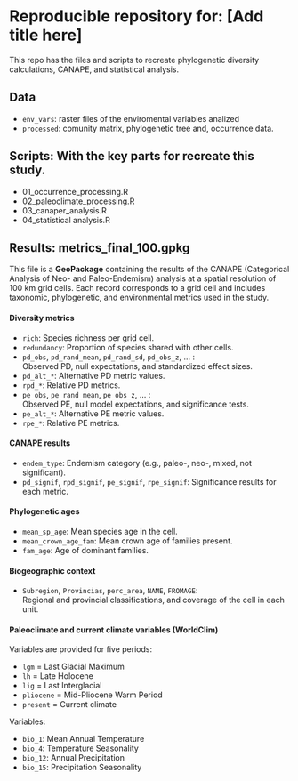 # Reproducible repository for: [Add title here]

This repo has the files and scripts to recreate phylogenetic diversity calculations, CANAPE, and statistical analysis. 

## Data
- `env_vars`: raster files of the enviromental variables analized
- `processed`: comunity matrix, phylogenetic tree and, occurrence data.

## Scripts: With the key parts for recreate this study.
- 01_occurrence_processing.R
- 02_paleoclimate_processing.R
- 03_canaper_analysis.R
- 04_statistical analysis.R

## Results: metrics_final_100.gpkg
This file is a **GeoPackage** containing the results of the CANAPE (Categorical Analysis of Neo- and Paleo-Endemism) analysis at a spatial resolution of 100 km grid cells. Each record corresponds to a grid cell and includes taxonomic, phylogenetic, and environmental metrics used in the study.  

#### Diversity metrics
- `rich`: Species richness per grid cell.  
- `redundancy`: Proportion of species shared with other cells.  
- `pd_obs`, `pd_rand_mean`, `pd_rand_sd`, `pd_obs_z`, … :  
  Observed PD, null expectations, and standardized effect sizes.  
- `pd_alt_*`: Alternative PD metric values.  
- `rpd_*`: Relative PD metrics.  
- `pe_obs`, `pe_rand_mean`, `pe_obs_z`, … :  
  Observed PE, null model expectations, and significance tests.  
- `pe_alt_*`: Alternative PE metric values.  
- `rpe_*`: Relative PE metrics.  

#### CANAPE results
- `endem_type`: Endemism category (e.g., paleo-, neo-, mixed, not significant).  
- `pd_signif`, `rpd_signif`, `pe_signif`, `rpe_signif`: Significance results for each metric.  

#### Phylogenetic ages
- `mean_sp_age`: Mean species age in the cell.  
- `mean_crown_age_fam`: Mean crown age of families present.  
- `fam_age`: Age of dominant families.  

#### Biogeographic context
- `Subregion`, `Provincias`, `perc_area`, `NAME`, `FROMAGE`:  
  Regional and provincial classifications, and coverage of the cell in each unit.  

#### Paleoclimate and current climate variables (WorldClim)
Variables are provided for five periods:  
- `lgm` = Last Glacial Maximum  
- `lh` = Late Holocene  
- `lig` = Last Interglacial  
- `pliocene` = Mid-Pliocene Warm Period  
- `present` = Current climate  

Variables:  
- `bio_1`: Mean Annual Temperature  
- `bio_4`: Temperature Seasonality  
- `bio_12`: Annual Precipitation  
- `bio_15`: Precipitation Seasonality
